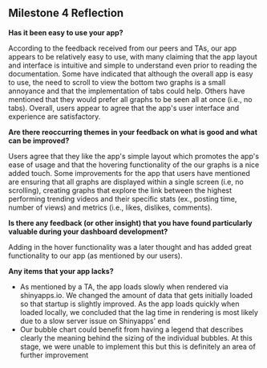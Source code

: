 ## Milestone 4 Reflection

**Has it been easy to use your app?**

According to the feedback received from our peers and TAs, our app appears to be relatively easy to use, with many claiming that the app layout and interface is intuitive and simple to understand even prior to reading the documentation. Some have indicated that although the overall app is easy to use, the need to scroll to view the bottom two graphs is a small annoyance and that the implementation of tabs could help. Others have mentioned that they would prefer all graphs to be seen all at once (i.e., no tabs). Overall, users appear to agree that the app's user interface and experience are satisfactory.

**Are there reoccurring themes in your feedback on what is good and what can be improved?**

Users agree that they like the app's simple layout which promotes the app's ease of usage and that the hovering functionality of the our graphs is a nice added touch. Some improvements for the app that users have mentioned are ensuring that all graphs are displayed within a single screen (i.e, no scrolling), creating graphs that explore the link between the highest performing trending videos and their specific stats (ex., posting time, number of views) and metrics (i.e., likes, dislikes, comments).

**Is there any feedback (or other insight) that you have found particularly valuable during your dashboard development?**

Adding in the hover functionality was a later thought and has added great functionality to our app (as mentioned by our users).

**Any items that your app lacks?**

-   As mentioned by a TA, the app loads slowly when rendered via shinyapps.io. We changed the amount of data that gets initially loaded so that startup is slightly improved. As the app loads quickly when loaded locally, we concluded that the lag time in rendering is most likely due to a slow server issue on Shinyapps' end
-   Our bubble chart could benefit from having a legend that describes clearly the meaning behind the sizing of the individual bubbles. At this stage, we were unable to implement this but this is definitely an area of further improvement
